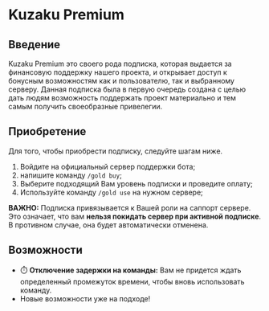 # Kuzaku Premium

## Введение <a id="vvedenie"></a>

Kuzaku Premium это своего рода подписка, которая выдается за финансовую поддержку нашего проекта, и открывает доступ к бонусным возможностям как и пользователю, так и выбранному серверу. Данная подписка была в первую очередь создана с целью дать людям возможность поддержать проект материально и тем самым получить своеобразные привелегии.

## Приобретение <a id="priobretenie"></a>

Для того, чтобы приобрести подписку, следуйте шагам ниже.

1. Войдите на официальный сервер поддержки бота;
2. напишите команду `/gold buy`;
3. Выберите подходящий Вам уровень подписки и проведите оплату;
4. Используйте команду `/gold use` на нужном сервере;

**ВАЖНО:** Подписка привязывается к Вашей роли на саппорт сервере. Это означает, что вам **нельзя покидать сервер при активной подписке**. В противном случае, она будет автоматически отменена.

## Возможности <a id="vozmozhnosti"></a>

* ⏱️ **Отключение задержки на команды:** Вам не придется ждать определенный промежуток времени, чтобы вновь использовать команду.
* Новые возможности уже на подходе!

